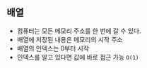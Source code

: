 ## 배열

- 컴퓨터는 모든 메모리 주소를 한 번에 갈 수 있다.
- 배열에 저장된 내용은 메모리의 시작 주소
- 배열의 인덱스는 0부터 시작
- 인덱스를 알고 있다면 값에 바로 접근 가능 `O(1)`
